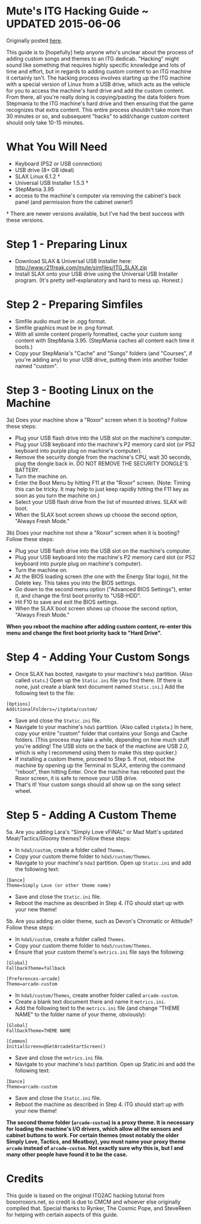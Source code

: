 # Mute's ITG Hacking Guide ~ UPDATED 2015-06-06

Originally posted [here](http://r21freak.com/phpbb3/viewtopic.php?f=38&t=19437).

This guide is to [hopefully] help anyone who's unclear about the process of adding custom songs and themes to an ITG dedicab. "Hacking" might sound like something that requires highly specific knowledge and lots of time and effort, but in regards to adding custom content to an ITG machine it certainly isn't. The hacking process involves starting up the ITG machine with a special version of Linux from a USB drive, which acts as the vehicle for you to access the machine's hard drive and add the custom content. From there, all you're really doing is copying/pasting the data folders from Stepmania to the ITG machine's hard drive and then ensuring that the game recognizes that extra content. This entire process shouldn't take more than 30 minutes or so, and subsequent "hacks" to add/change custom content should only take 10-15 minutes.

# What You Will Need

* Keyboard (PS2 or USB connection)
* USB drive (8+ GB ideal)
* SLAX Linux 6.1.2 †
* Universal USB Installer 1.5.3 †
* StepMania 3.95
* access to the machine's computer via removing the cabinet's back panel (and permission from the cabinet owner!)

† There are newer versions available, but I've had the best success with these versions.

# Step 1 - Preparing Linux

* Download SLAX & Universal USB Installer here: http://www.r21freak.com/mute/simfiles/ITG_SLAX.zip
* Install SLAX onto your USB drive using the Universal USB Installer program. (It's pretty self-explanatory and hard to mess up. Honest.)

# Step 2 - Preparing Simfiles

* Simfile audio must be in .ogg format.
* Simfile graphics must be in .png format.
* With all simile content properly formatted, cache your custom song content with StepMania 3.95. (StepMania caches all content each time it boots.)
* Copy your StepMania's "Cache" and "Songs" folders (and "Courses", if you're adding any) to your USB drive, putting them into another folder named "custom".

# Step 3 - Booting Linux on the Machine

3a) Does your machine show a "Roxor" screen when it is booting? Follow these steps:

* Plug your USB flash drive into the USB slot on the machine's computer.
* Plug your USB keyboard into the machine's P2 memory card slot (or PS2 keyboard into purple plug on machine's computer).
* Remove the security dongle from the machine's CPU, wait 30 seconds, plug the dongle back in. DO NOT REMOVE THE SECURITY DONGLE'S BATTERY.
* Turn the machine on.
* Enter the Boot Menu by hitting F11 at the "Roxor" screen. (Note: Timing this can be tricky. It may help to just keep rapidly hitting the F11 key as soon as you turn the machine on.)
* Select your USB flash drive from the list of mounted drives. SLAX will boot.
* When the SLAX boot screen shows up choose the second option, "Always Fresh Mode."

3b) Does your machine not show a "Roxor" screen when it is booting? Follow these steps:

* Plug your USB flash drive into the USB slot on the machine's computer.
* Plug your USB keyboard into the machine's P2 memory card slot (or PS2 keyboard into purple plug on machine's computer).
* Turn the machine on.
* At the BIOS loading screen (the one with the Energy Star logo), hit the Delete key. This takes you into the BIOS settings.
* Go down to the second menu option ("Advanced BIOS Settings"), enter it, and change the first boot priority to "USB-HDD".
* Hit F10 to save and exit the BIOS settings.
* When the SLAX boot screen shows up choose the second option, "Always Fresh Mode."

**When you reboot the machine after adding custom content, re-enter this menu and change the first boot priority back to "Hard Drive".**

# Step 4 - Adding Your Custom Songs

* Once SLAX has booted, navigate to your machine's `hda3` partition. (Also called `stats`.) Open up the `Static.ini` file you find there. (If there is none, just create a blank text document named `Static.ini`.) Add the following text to the file:
```
[Options]
AdditionalFolders=/itgdata/custom/
```
* Save and close the `Static.ini` file.
* Navigate to your machine's `hda5` partition. (Also called `itgdata`.) In here, copy your entire "custom" folder that contains your Songs and Cache folders. (This process may take a while, depending on how much stuff you're adding! The USB slots on the back of the machine are USB 2.0, which is why I recommend using them to make this step quicker.)
* If installing a custom theme, proceed to Step 5. If not, reboot the machine by opening up the Terminal in SLAX, entering the command "reboot", then hitting Enter. Once the machine has rebooted past the Roxor screen, it is safe to remove your USB drive.
* That's it! Your custom songs should all show up on the song select wheel.

# Step 5 - Adding A Custom Theme

5a. Are you adding Lara's "Simply Love vFINAL" or Mad Matt's updated Meat/Tactics/Gloomy themes? Follow these steps:

* In `hda5/custom`, create a folder called `Themes`.
* Copy your custom theme folder to `hda5/custom/Themes`.
* Navigate to your machine's `hda3` partition. Open up `Static.ini` and add the following text:

```
[Dance]
Theme=Simply Love (or other theme name)
```

* Save and close the `Static.ini` file.
* Reboot the machine as described in Step 4. ITG should start up with your new theme!

5b. Are you adding an older theme, such as Devon's Chromatic or Altitude? Follow these steps:

* In `hda5/custom`, create a folder called `Themes`.
* Copy your custom theme folder to `hda5/custom/Themes`.
* Ensure that your custom theme's `metrics.ini` file says the following:

```
[Global]
FallbackTheme=fallback

[Preferences-arcade]
Theme=arcade-custom
```

* In `hda5/custom/Themes`, create another folder called `arcade-custom`.
* Create a blank text document there and name it `metrics.ini`.
* Add the following text to the `metrics.ini` file (and change "THEME NAME" to the folder name of your theme, obviously):

```
[Global]
FallbackTheme=THEME NAME

[Common]
InitialScreen=@GetArcadeStartScreen()
```

* Save and close the `metrics.ini` file.
* Navigate to your machine's `hda3` partition. Open up Static.ini and add the following text:

```
[Dance]
Theme=arcade-custom
```

* Save and close the `Static.ini` file.
* Reboot the machine as described in Step 4. ITG should start up with your new theme!

**The second theme folder (`arcade-custom`) is a proxy theme. It is necessary for loading the machine's I/O drivers, which allow all the sensors and cabinet buttons to work. For certain themes (most notably the older Simply Love, Tactics, and Meatboy), you must name your proxy theme `arcade` instead of `arcade-custom`. Not exactly sure why this is, but I and many other people have found it to be the case.**


# Credits

This guide is based on the original ITG2AC hacking tutorial from boxorroxors.net, so credit is due to CMCM and whoever else originally compiled that. Special thanks to Rynker, The Cosmic Pope, and SteveReen for helping with certain aspects of this guide. 
